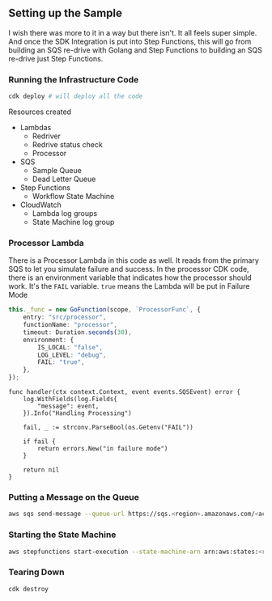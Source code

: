 ## Setting up the Sample

I wish there was more to it in a way but there isn't. It all feels super simple. And once the SDK Integration is put into Step Functions, this will go from building an SQS re-drive with Golang and Step Functions to building an SQS re-drive just Step Functions.

### Running the Infrastructure Code

```bash
cdk deploy # will deploy all the code
```

Resources created

-   Lambdas
    -   Redriver
    -   Redrive status check
    -   Processor
-   SQS
    -   Sample Queue
    -   Dead Letter Queue
-   Step Functions
    -   Workflow State Machine
-   CloudWatch
    -   Lambda log groups
    -   State Machine log group

### Processor Lambda

There is a Processor Lambda in this code as well. It reads from the primary SQS to let you simulate failure and success. In the processor CDK code, there is an environment variable that indicates how the processor should work. It's the `FAIL` variable. `true` means the Lambda will be put in Failure Mode

```typescript
this._func = new GoFunction(scope, `ProcessorFunc`, {
    entry: "src/processor",
    functionName: "processor",
    timeout: Duration.seconds(30),
    environment: {
        IS_LOCAL: "false",
        LOG_LEVEL: "debug",
        FAIL: "true",
    },
});
```

```golang
func handler(ctx context.Context, event events.SQSEvent) error {
	log.WithFields(log.Fields{
		"message": event,
	}).Info("Handling Processing")

	fail, _ := strconv.ParseBool(os.Getenv("FAIL"))

	if fail {
		return errors.New("in failure mode")
	}

	return nil
}
```

### Putting a Message on the Queue

```bash
aws sqs send-message --queue-url https://sqs.<region>.amazonaws.com/<account-id>/sample --message-body "Hello World"
```

### Starting the State Machine

```bash
aws stepfunctions start-execution --state-machine-arn arn:aws:states:<region>:<account>:stateMachine:SqsRedriveWorkflow --input "{\"queueArn\": \"arn:aws:sqs:<region>:<account>:sample-dlq\"}"
```

### Tearing Down

```bash
cdk destroy
```
